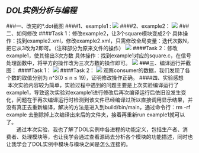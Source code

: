 ## *DOL实例分析与编程*
###一、改完的*.dot截图
####1、example1 :
![](https://ooo.0o0.ooo/2016/11/11/5825adf682c31.png)
####2、example2：
![](https://ooo.0o0.ooo/2016/11/11/5825ae4cac978.png)
###二、如何修改
####Task 1：修改example2，让3个square模块变成2个
具体操作：找到example2.xml，修改example2.xml，只需修改全局变量：迭代次数N，把它从3改为2即可。（注释部分为原来文件的操作）
![](https://ooo.0o0.ooo/2016/11/11/5825aea918221.png)
####Task 2：修改example1，使其输出3次方数
具体操作：找到example1对应的square.c，在信号处理函数中，将平方的操作改为三次方数的操作即可。
![](https://ooo.0o0.ooo/2016/11/11/5825aeb2c0228.png)
###三、编译运行并截图：
####Task 1：
![](https://ooo.0o0.ooo/2016/11/11/5825aebf44b8e.png)
####Task 2：
![](https://ooo.0o0.ooo/2016/11/11/5825aec642dc1.png)
观察consumer的数据，我们发现了各个数的取值分别为 n^3(0 ≤ n ≤ 19)，证明修改操作正确。
####四、实验感想
&#160; &#160; &#160; &#160;本次实验内容较为简单，实验过程中遇到的问题主要是上次实验编译运行了example1，导致这次实验对example1进行修改后再次编译运行后依旧没发生变化，问题在于再次编译运行时检测到该文件已经编译过所以直接调用显示结果，并没有真正去重新编译，解决的方法是进入到build/bin/main，通过命令行：rm -rf example 去删除掉上次编译出来后的文件夹，接着再重新run example1就可以了。</br>
&#160; &#160; &#160; &#160;通过本次实验，我也了解了DOL实例中各进程的功能定义，包括生产者、消费者、处理模块等，也让我学会通过查看源码去分析各个模块的功能描述，同时也让我学会了DOL实例中模块与模块之间是怎么连接的。
